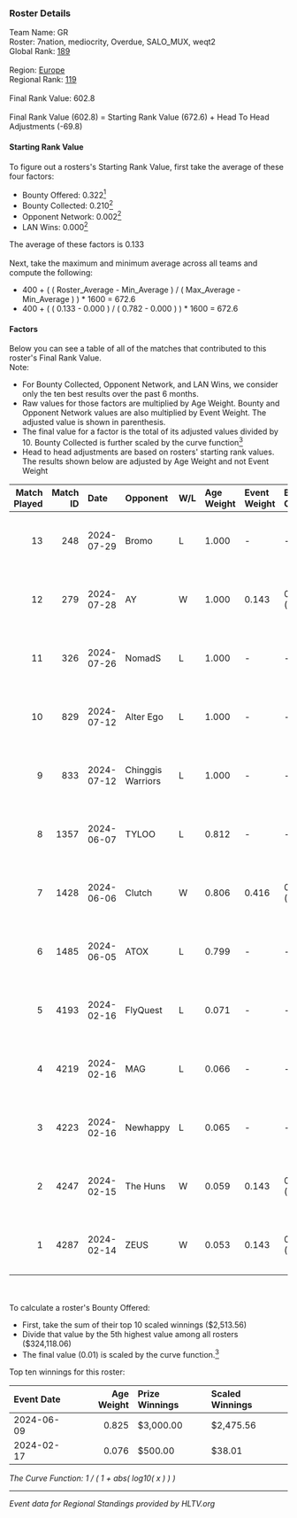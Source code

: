 ### Roster Details<br />
Team Name: GR<br />
Roster: 7nation, mediocrity, Overdue, SALO_MUX, weqt2<br />
Global Rank: [189](../standings_global.md)<br />
<br />
Region: [Europe]( ../standings_europe.md)<br />
Regional Rank: [119]( ../standings_europe.md)<br />
<br />
Final Rank Value:  602.8<br />
<br />
Final Rank Value (602.8) = Starting Rank Value (672.6) + Head To Head Adjustments (-69.8)<br />

#### Starting Rank Value<br />
To figure out a rosters's Starting Rank Value, first take the average of these four factors:<br />
- Bounty Offered: 0.322[<sup>1</sup>](#table2)
- Bounty Collected: 0.210[<sup>2</sup>](#table1)
- Opponent Network: 0.002[<sup>2</sup>](#table1)
- LAN Wins: 0.000[<sup>2</sup>](#table1)

The average of these factors is 0.133<br />
<br />
Next, take the maximum and minimum average across all teams and compute the following:<br />
- 400 + ( ( Roster_Average - Min_Average ) / ( Max_Average - Min_Average ) ) * 1600 = 672.6
- 400 + ( ( 0.133 - 0.000 ) / ( 0.782 - 0.000 ) ) * 1600 = 672.6


#### Factors<br />
Below you can see a table of all of the matches that contributed to this roster's Final Rank Value.<br />
Note:<br />

- For Bounty Collected, Opponent Network, and LAN Wins, we consider only the ten best results over the past 6 months.
- Raw values for those factors are multiplied by Age Weight. Bounty and Opponent Network values are also multiplied by Event Weight. The adjusted value is shown in parenthesis.
- The final value for a factor is the total of its adjusted values divided by 10. Bounty Collected is further scaled by the curve function[<sup>3</sup>](#curveFunction)
- Head to head adjustments are based on rosters' starting rank values. The results shown below are adjusted by Age Weight and not Event Weight
<span id="table1"></span><br />


| Match Played | Match ID | Date       | Opponent          | W/L | Age Weight | Event Weight | Bounty Collected | Opponent Network | LAN Wins  | H2H Adj. | Roster                                        |
| -: | -: | :- | :- | :- | :- | :- | :- | :- | :- | -: | :- |
|           13 |      248 | 2024-07-29 | Bromo             | L   | 1.000      | -            | -                | -                | -         |   -19.75 | 7nation, mediocrity, Overdue, SALO_MUX, weqt2 |
|           12 |      279 | 2024-07-28 | AY                | W   | 1.000      | 0.143        | 0.000 (0.000)    | 0.000 (0.000)    | 0 (0.000) |     7.03 | 7nation, mediocrity, Overdue, SALO_MUX, weqt2 |
|           11 |      326 | 2024-07-26 | NomadS            | L   | 1.000      | -            | -                | -                | -         |   -20.51 | 7nation, mediocrity, Overdue, SALO_MUX, weqt2 |
|           10 |      829 | 2024-07-12 | Alter Ego         | L   | 1.000      | -            | -                | -                | -         |   -21.49 | 7nation, mediocrity, Runnin, SALO_MUX, weqt2  |
|            9 |      833 | 2024-07-12 | Chinggis Warriors | L   | 1.000      | -            | -                | -                | -         |   -11.55 | 7nation, mediocrity, Runnin, SALO_MUX, weqt2  |
|            8 |     1357 | 2024-06-07 | TYLOO             | L   | 0.812      | -            | -                | -                | -         |    -8.21 | mediocrity, qqGOD, SALO_MUX, uwrr, weqt2      |
|            7 |     1428 | 2024-06-06 | Clutch            | W   | 0.806      | 0.416        | 0.005 (0.002)    | 0.063 (0.021)    | 0 (0.000) |    13.04 | mediocrity, qqGOD, SALO_MUX, uwrr, weqt2      |
|            6 |     1485 | 2024-06-05 | ATOX              | L   | 0.799      | -            | -                | -                | -         |    -5.86 | mediocrity, qqGOD, Runnin, SALO_MUX, weqt2    |
|            5 |     4193 | 2024-02-16 | FlyQuest          | L   | 0.071      | -            | -                | -                | -         |    -0.14 | mediocrity, qqGOD, Reminder, SALO_MUX, weqt2  |
|            4 |     4219 | 2024-02-16 | MAG               | L   | 0.066      | -            | -                | -                | -         |    -1.54 | mediocrity, qqGOD, Reminder, SALO_MUX, weqt2  |
|            3 |     4223 | 2024-02-16 | Newhappy          | L   | 0.065      | -            | -                | -                | -         |    -1.48 | mediocrity, qqGOD, Reminder, SALO_MUX, weqt2  |
|            2 |     4247 | 2024-02-15 | The Huns          | W   | 0.059      | 0.143        | 0.000 (0.000)    | 0.002 (0.000)    | 0 (0.000) |     0.33 | mediocrity, qqGOD, Reminder, SALO_MUX, weqt2  |
|            1 |     4287 | 2024-02-14 | ZEUS              | W   | 0.053      | 0.143        | 0.000 (0.000)    | 0.000 (0.000)    | 0 (0.000) |     0.29 | mediocrity, qqGOD, Reminder, SALO_MUX, weqt2  |

<br />
<span id="table2"></span><br />
To calculate a roster's Bounty Offered:<br />

- First, take the sum of their top 10 scaled winnings ($2,513.56)
- Divide that value by the 5th highest value among all rosters ($324,118.06)
- The final value (0.01) is scaled by the curve function.[<sup>3</sup>](#curveFunction)

Top ten winnings for this roster:<br />

| Event Date | Age Weight | Prize Winnings | Scaled Winnings |
| :- | -: | :- | :- |
| 2024-06-09 |      0.825 | $3,000.00      | $2,475.56       |
| 2024-02-17 |      0.076 | $500.00        | $38.01          |


<span id="curveFunction"></span>_The Curve Function: 1 / ( 1 + abs( log10( x ) ) )_<br />

---
_Event data for Regional Standings provided by HLTV.org_<br />
